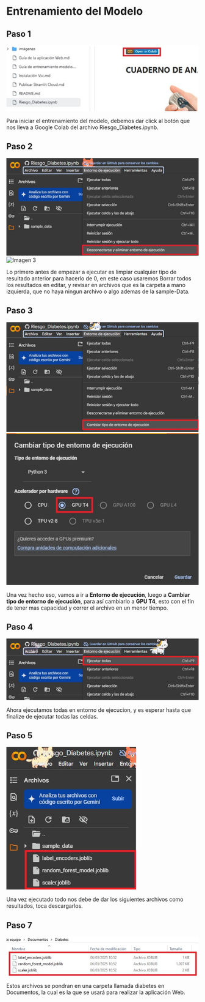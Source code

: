# Entrenamiento del Modelo

## Paso 1
![Entrenamiento del modelo](https://github.com/adiacla/diabetes/blob/main/imagenes/1-entrenamiento.jpg?raw=true)

Para iniciar el entrenamiento del modelo, debemos dar click al botón que nos lleva a Google Colab del archivo Riesgo_Diabetes.ipynb.

## Paso 2
![Imagen 2](https://github.com/adiacla/diabetes/blob/main/imagenes/2-entrenamiento.jpg)
![Imagen 3](https://github.com/adiacla/diabetes/blob/main/imagenes/3-entrenamiento.jpg)

Lo primero antes de empezar a ejecutar es limpiar cualquier tipo de resultado anterior para hacerlo de 0, en este caso usaremos Borrar todos los resultados en editar, y revisar en archivos que es la carpeta a mano izquierda, que no haya ningun archivo o algo ademas de la sample-Data.

## Paso 3
![Imagen 4](https://github.com/adiacla/diabetes/blob/main/imagenes/4-entrenamiento.jpg)
![Imagen 5](https://github.com/adiacla/diabetes/blob/main/imagenes/5-entrenamiento.jpg)

Una vez hecho eso, vamos a ir a **Entorno de ejecución**, luego a **Cambiar tipo de entorno de ejecución**, para así cambiarlo a **GPU T4**, esto con el fin de tener mas capacidad y correr el archivo en un menor tiempo.

## Paso 4

![Imagen 6](https://github.com/adiacla/diabetes/blob/main/imagenes/6-entrenamiento.jpg)

Ahora ejecutamos todas en entorno de ejecucion, y es esperar hasta que finalize de ejecutar todas las celdas.

## Paso 5

![Imagen 7](https://github.com/adiacla/diabetes/blob/main/imagenes/7-entrenamiento.jpg)

Una vez ejecutado todo nos debe de dar los siguientes archivos como resultados, toca descargarlos.

## Paso 7
![Imagen 8](https://github.com/adiacla/diabetes/blob/main/imagenes/8-entrenamiento.jpg)

Estos archivos se pondran en una carpeta llamada diabetes en Documentos, la cual es la que se usará para realizar la aplicación Web.

